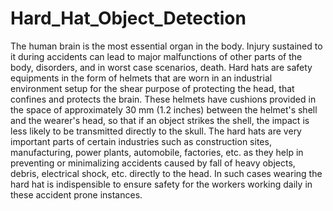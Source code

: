 # Hard_Hat_Object_Detection
The human brain is the most essential organ in the body. Injury sustained to it during accidents can lead to major malfunctions of other parts of the body, disorders, and in worst case scenarios, death. Hard hats are safety equipments in the form of helmets that are worn in an industrial environment setup for the shear purpose of protecting the head, that confines and protects the brain. These helmets have cushions provided in the space of approximately 30 mm (1.2 inches) between the helmet's shell and the wearer's head, so that if an object strikes the shell, the impact is less likely to be transmitted directly to the skull. The hard hats are very important parts of certain industries such as construction sites, manufacturing, power plants, automobile, factories, etc. as they help in preventing or minimalizing accidents caused by fall of heavy objects, debris, electrical shock, etc. directly to the head. In such cases wearing the hard hat is indispensible to ensure safety for the workers working daily in these accident prone instances. 
